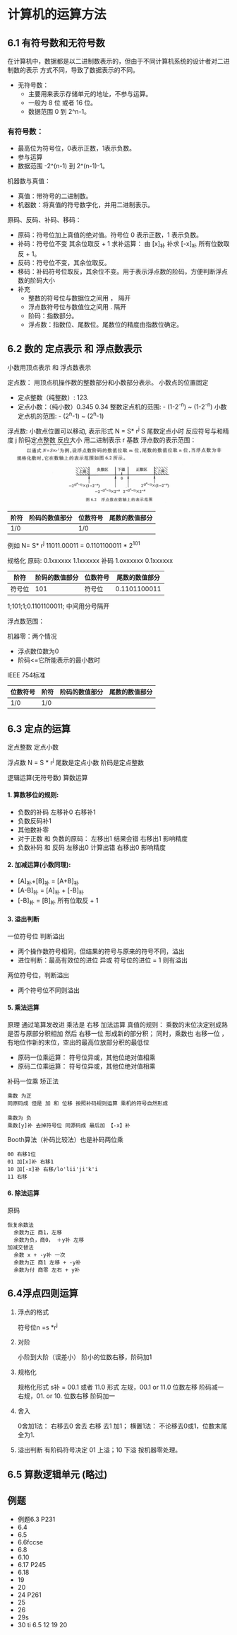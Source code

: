 <!--
 * @Author: 崩布猪
 * @Date: 2024-04-10 13:26:51
 * @LastEditors: 崩布猪
 * @LastEditTime: 2024-06-07 15:32:11
 * @FilePath: \CS\计算机组成原理\6_计算机的运算方法.md
 * @Description: 
 * 从这一章开始要深入了解中央处理器CPU，当然在了解之前需要先了解计算机中数据的表示方法，本章主要介绍了计算机的运算方法，包括有符号数和无符号数的表示方法，定点表示和浮点数表示，以及算数逻辑单元的运算方法。
-->

# 计算机的运算方法

## 6.1 有符号数和无符号数

在计算机中，数据都是以二进制数表示的，但由于不同计算机系统的设计者对二进制数的表示
方式不同，导致了数据表示的不同。
  
- 无符号数：
  - 主要用来表示存储单元的地址，不参与运算。 
  - 一般为 8 位 或者 16 位。
  - 数据范围 0 到 2^n-1。

### 有符号数：
  - 最高位为符号位，0表示正数，1表示负数。
  - 参与运算
  - 数据范围 -2^(n-1) 到 2^(n-1)-1。

机器数与真值：

- 真值：带符号的二进制数。
- 机器数：将真值的符号数字化，并用二进制表示。

原码、反码、补码、移码：
- 原码：符号位加上真值的绝对值。符号位 0 表示正数，1 表示负数。
- 补码：符号位不变 其余位取反 + 1   求补运算： 由 [x]<sub>补</sub> 补求 [-x]<sub>补</sub> 所有位数取反 + 1。
- 反码：符号位不变，其余位取反。
- 移码：补码符号位取反，其余位不变。用于表示浮点数的阶码，方便判断浮点数的阶码大小
- 补充
  - 整数的符号位与数据位之间用 ， 隔开
  - 浮点数符号位与数值位之间用 . 隔开
  - 阶码：指数部分。
  - 浮点数：指数位、尾数位。尾数位的精度由指数位确定。

## 6.2 数的 定点表示 和 浮点数表示 
小数用顶点表示 和 浮点数表示

定点数：
用顶点机操作数的整数部分和小数部分表示。 小数点的位置固定
- 定点整数（纯整数）: 123.
- 定点小数：（纯小数）0.345 0.34
整数定点机的范围: - (1-2<sup>-n</sup>) ~ (1-2<sup>-n</sup>)
小数定点机的范围: - (2<sup>n</sup>-1) ~ (2<sup>n</sup>-1)

浮点数:
小数点位置可以移动,
表示形式
N = S* r<sup>j</sup>
S 尾数定点小时 反应符号与和精度
j 阶码定点整数 反应大小 用二进制表示
r 基数
浮点数的表示范围：
![  ](image-4.png)
  
|阶符|阶码的数值部分|位数符号|尾数的数值部分|
|-|-|-|-|
| 1/0| | 1/0| |

例如 
N= S* r<sup>j</sup>
11011.00011 = 0.1101100011 * 2<sup>101

规格化
原码:
0.1xxxxxx
1.1xxxxxx
补码
1.oxxxxxx
0.1xxxxxx

|阶符|阶码的数值部分|位数符号|尾数的数值部分|
|-|-|-|-|
|符号位|101|符号位 |0.1101100011|

1;101;1;0.1101100011; 中间用分号隔开

浮点数范围：

机器零：两个情况
- 浮点数位数为0
- 阶码<=它所能表示的最小数时

IEEE 754标准

| 位数符号 | 阶符 |阶码的数值部分|尾数的数值部分|
|-|-|-|-|
| 1/0|1/0 | | |

## 6.3 定点的运算
定点整数
定点小数

浮点数 N = S * r<sup>j</sup>
尾数是定点小数
阶码是定点整数

逻辑运算(无符号数)
算数运算

#### 1. 算数移位的规则:
- 负数的补码 左移补0 右移补1 
- 负数反码补1 
- 其他数补零
- 对于正数 和 负数的原码： 左移出1 结果会错 右移出1 影响精度 
- 负数补码 和 反码 左移出0 计算出错 右移出0 影响精度 

#### 2. 加减运算(小数同理):
   - [A]<sub>补</sub>+[B]<sub>补</sub> = [A+B]<sub>补</sub>
   - [A-B]<sub>补</sub> = [A]<sub>补</sub> + [-B]<sub>补</sub>
   - [-B]<sub>补</sub> = [B]<sub>补</sub> 所有位取反 + 1
#### 3. 溢出判断 
一位符号位 判断溢出 
  - 两个操作数符号相同，但结果的符号与原来的符号不同，溢出
  - 进位判断：最高有效位的进位 异或 符号位的进位 = 1 则有溢出  
     
两位符号位，判断溢出  
 - 两个符号位不同则溢出 
#### 5. 乘法运算
原理 通过笔算发改进 乘法是 右移 加法运算
真值的规则： 乘数的末位决定别成熟是否与原部分积相加 然后 右移一位 形成新的部分积； 同时，乘数也 右移一位 ，有地位作新的末位，空出的最高位放部分积的最低位
- 原码一位乘运算： 符号位异或，其他位绝对值相乘
- 原码二位乘运算： 符号位异或，其他位绝对值相乘



  
补码一位乘 矫正法

    乘数 为正
    同原码成 但是 加 和 位移 按照补码规则运算 乘机的符号自然形成

    乘数为 负
    乘数[y]补 去掉符号位 同源码成 最后加 【-x】补

Booth算法（补码比较法）也是补码两位乘

    00 右移1位
    01 加[x]补 右移1
    10 加[-x]补 右移/lo'lii'ji'k'i 
    11 右移 



    
#### 6. 除法运算


原码

    恢复余数法
      余数为正 商1，左移
      余数为负，商0， ＋y补 左移
    加减交替法
      余数 x + -y补 一次
      余数为正 商1 左移 + -y补
      余数为付 商零 左右 + y补

## 6.4浮点四则运算

1. 浮点的格式

    符号位n =s *r<sup>j</sup>
2. 对阶

    小阶到大阶（误差小） 阶小的位数右移，阶码加1

3. 规格化

    规格化形式 s补 = 00.1 或者 11.0 形式
    左规，00.1 or 11.0 位数左移 阶码减一
    右规，01. or 10. 位数右移 阶码加一

4. 舍入

    0舍加1法： 右移去0 舍去 右移 去1 加1；
    横置1法： 不论移去0或1，位数末尾全为1.

5. 溢出判断
   有阶码符号决定 01 上溢；10 下溢 按机器零处理。
## 6.5 算数逻辑单元 (略过)



## 例题
- 例题6.3 P231
- 6.4
- 6.5
- 6.6fccse
- 6.8
- 6.10
- 6.17 P245
- 6.18
- 19
- 20
- 24 P261
- 25
- 26
- 29s
- 30
ti
6.5
12
19
20




